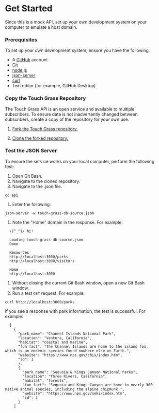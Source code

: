 # Get Started

Since this is a mock API, set up your own development system on your computer to emulate a host domain.

### Prerequisites

To set up your own development system, ensure you have the following:

* A [GitHub](https://github.com/) account
* [Git](https://git-scm.com/downloads)
* [node.js](https://nodejs.org/en/download)
* [json-server](https://www.npmjs.com/package/json-server)
* [curl](https://curl.se/download.html)
* Text editor (for example, GitHub Desktop)

### Copy the Touch Grass Repository

The Touch Grass API is an open service and available to multiple subscribers. To ensure data is not inadvertently changed between subscribers, create a copy of the repository for your own use.

1. [Fork the Touch Grass repository.](https://docs.github.com/en/pull-requests/collaborating-with-pull-requests/working-with-forks/fork-a-repo#forking-a-repository)

1. [Clone the forked repository.](https://docs.github.com/en/pull-requests/collaborating-with-pull-requests/working-with-forks/fork-a-repo#cloning-your-forked-repository)

### Test the JSON Server

To ensure the service works on your local computer, perform the following test:

1. Open Git Bash.
1. Navigate to the cloned repository.
1. Navigate to the .json file.
```shell
cd api
```
1. Enter the following:
```shell
json-server -w touch-grass-db-source.json
```
1. Note the "Home" domain in the response. For example:
```
  \{^_^}/ hi!

  Loading touch-grass-db-source.json
  Done

  Resources
  http://localhost:3000/parks
  http://localhost:3000/visitors

  Home
  http://localhost:3000
```
1. Without closing the current Git Bash window, open a new Git Bash window.
1. Run a test `GET` request. For example:
```shell
curl http://localhost:3000/parks
```
If you see a response with park information, the test is successful. For example:
```
  [
    {
      "park_name": "Channel Islands National Park",
      "location": "Ventura, California",
      "habitat": "coastal and marine",
      "fun fact": "The Channel Islands are home to the island fox, which is an endemic species found nowhere else on Earth.",
      "website": "https://www.nps.gov/chis/index.htm",
      "id": 1
      },
      {
        "park_name": "Sequoia & Kings Canyon National Parks",
        "location": "Three Rivers, California",
        "habitat": "forests",
        "fun fact": "Sequoia and Kings Canyon are home to nearly 300 native animal species, including the alpine chipmunk.",
        "website": "https://www.nps.gov/seki/index.htm",
        "id": 2
      }
    ]
```
